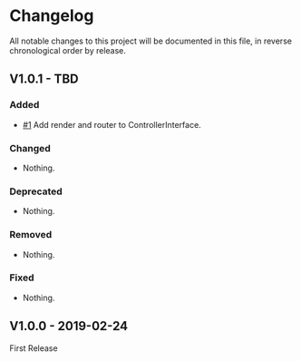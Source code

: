 Changelog
=========

All notable changes to this project will be documented in this file, in reverse chronological order by release.

## V1.0.1 - TBD

### Added

- [#1](https://github.com/elie29/core/issues/1) Add render and router to ControllerInterface.

### Changed

- Nothing.

### Deprecated

- Nothing.

### Removed

- Nothing.

### Fixed

- Nothing.

## V1.0.0 - 2019-02-24
First Release